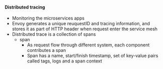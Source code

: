 
#### Distributed tracing
- Monitoring the microservices apps
- Envoy generates a unique reuquestID and tracing information, and stores it as part of HTTP header when request enter the service mesh
- Distributed trace is a collection of spans
  - span 
    - As request flow through different system, each component contributes a span
    - Span has a name, start/finish timestamp, set of key-value pairs called tags, logs and a span context
